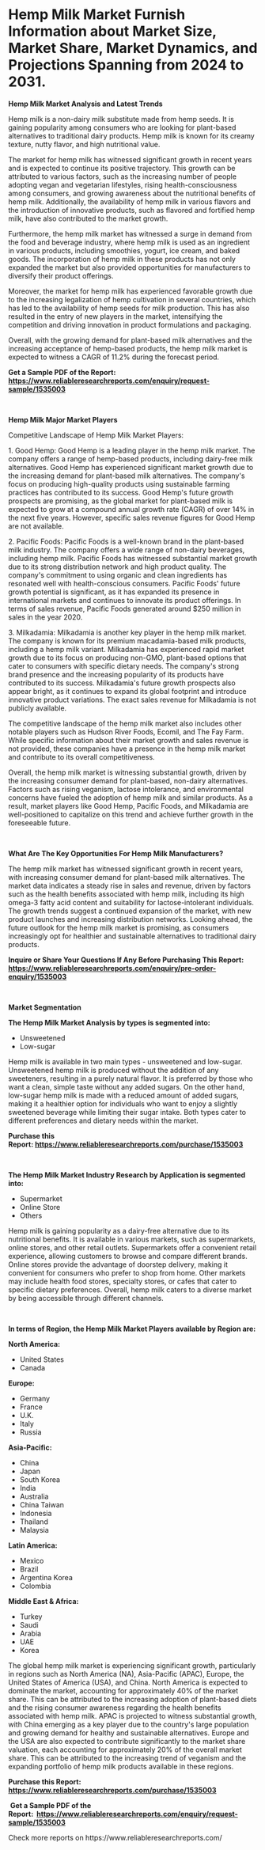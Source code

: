 <p><h1>Hemp Milk Market Furnish Information about Market Size, Market Share, Market Dynamics, and Projections Spanning from 2024 to 2031.</h1></p><p><strong>Hemp Milk Market Analysis and Latest Trends</strong></p>
<p><p>Hemp milk is a non-dairy milk substitute made from hemp seeds. It is gaining popularity among consumers who are looking for plant-based alternatives to traditional dairy products. Hemp milk is known for its creamy texture, nutty flavor, and high nutritional value.</p><p>The market for hemp milk has witnessed significant growth in recent years and is expected to continue its positive trajectory. This growth can be attributed to various factors, such as the increasing number of people adopting vegan and vegetarian lifestyles, rising health-consciousness among consumers, and growing awareness about the nutritional benefits of hemp milk. Additionally, the availability of hemp milk in various flavors and the introduction of innovative products, such as flavored and fortified hemp milk, have also contributed to the market growth.</p><p>Furthermore, the hemp milk market has witnessed a surge in demand from the food and beverage industry, where hemp milk is used as an ingredient in various products, including smoothies, yogurt, ice cream, and baked goods. The incorporation of hemp milk in these products has not only expanded the market but also provided opportunities for manufacturers to diversify their product offerings.</p><p>Moreover, the market for hemp milk has experienced favorable growth due to the increasing legalization of hemp cultivation in several countries, which has led to the availability of hemp seeds for milk production. This has also resulted in the entry of new players in the market, intensifying the competition and driving innovation in product formulations and packaging.</p><p>Overall, with the growing demand for plant-based milk alternatives and the increasing acceptance of hemp-based products, the hemp milk market is expected to witness a CAGR of 11.2% during the forecast period.</p></p>
<p><strong>Get a Sample PDF of the Report:&nbsp; <a href="https://www.reliableresearchreports.com/enquiry/request-sample/1535003">https://www.reliableresearchreports.com/enquiry/request-sample/1535003</a></strong></p>
<p>&nbsp;</p>
<p><strong>Hemp Milk Major Market Players</strong></p>
<p><p>Competitive Landscape of Hemp Milk Market Players:</p><p>1. Good Hemp: Good Hemp is a leading player in the hemp milk market. The company offers a range of hemp-based products, including dairy-free milk alternatives. Good Hemp has experienced significant market growth due to the increasing demand for plant-based milk alternatives. The company's focus on producing high-quality products using sustainable farming practices has contributed to its success. Good Hemp's future growth prospects are promising, as the global market for plant-based milk is expected to grow at a compound annual growth rate (CAGR) of over 14% in the next five years. However, specific sales revenue figures for Good Hemp are not available.</p><p>2. Pacific Foods: Pacific Foods is a well-known brand in the plant-based milk industry. The company offers a wide range of non-dairy beverages, including hemp milk. Pacific Foods has witnessed substantial market growth due to its strong distribution network and high product quality. The company's commitment to using organic and clean ingredients has resonated well with health-conscious consumers. Pacific Foods' future growth potential is significant, as it has expanded its presence in international markets and continues to innovate its product offerings. In terms of sales revenue, Pacific Foods generated around $250 million in sales in the year 2020.</p><p>3. Milkadamia: Milkadamia is another key player in the hemp milk market. The company is known for its premium macadamia-based milk products, including a hemp milk variant. Milkadamia has experienced rapid market growth due to its focus on producing non-GMO, plant-based options that cater to consumers with specific dietary needs. The company's strong brand presence and the increasing popularity of its products have contributed to its success. Milkadamia's future growth prospects also appear bright, as it continues to expand its global footprint and introduce innovative product variations. The exact sales revenue for Milkadamia is not publicly available.</p><p>The competitive landscape of the hemp milk market also includes other notable players such as Hudson River Foods, Ecomil, and The Fay Farm. While specific information about their market growth and sales revenue is not provided, these companies have a presence in the hemp milk market and contribute to its overall competitiveness.</p><p>Overall, the hemp milk market is witnessing substantial growth, driven by the increasing consumer demand for plant-based, non-dairy alternatives. Factors such as rising veganism, lactose intolerance, and environmental concerns have fueled the adoption of hemp milk and similar products. As a result, market players like Good Hemp, Pacific Foods, and Milkadamia are well-positioned to capitalize on this trend and achieve further growth in the foreseeable future.</p></p>
<p>&nbsp;</p>
<p><strong>What Are The Key Opportunities For Hemp Milk Manufacturers?</strong></p>
<p><p>The hemp milk market has witnessed significant growth in recent years, with increasing consumer demand for plant-based milk alternatives. The market data indicates a steady rise in sales and revenue, driven by factors such as the health benefits associated with hemp milk, including its high omega-3 fatty acid content and suitability for lactose-intolerant individuals. The growth trends suggest a continued expansion of the market, with new product launches and increasing distribution networks. Looking ahead, the future outlook for the hemp milk market is promising, as consumers increasingly opt for healthier and sustainable alternatives to traditional dairy products.</p></p>
<p><strong>Inquire or Share Your Questions If Any Before Purchasing This Report: <a href="https://www.reliableresearchreports.com/enquiry/pre-order-enquiry/1535003">https://www.reliableresearchreports.com/enquiry/pre-order-enquiry/1535003</a></strong></p>
<p>&nbsp;</p>
<p><strong>Market Segmentation</strong></p>
<p><strong>The Hemp Milk Market Analysis by types is segmented into:</strong></p>
<p><ul><li>Unsweetened</li><li>Low-sugar</li></ul></p>
<p><p>Hemp milk is available in two main types - unsweetened and low-sugar. Unsweetened hemp milk is produced without the addition of any sweeteners, resulting in a purely natural flavor. It is preferred by those who want a clean, simple taste without any added sugars. On the other hand, low-sugar hemp milk is made with a reduced amount of added sugars, making it a healthier option for individuals who want to enjoy a slightly sweetened beverage while limiting their sugar intake. Both types cater to different preferences and dietary needs within the market.</p></p>
<p><strong>Purchase this Report:&nbsp;<a href="https://www.reliableresearchreports.com/purchase/1535003">https://www.reliableresearchreports.com/purchase/1535003</a></strong></p>
<p>&nbsp;</p>
<p><strong>The Hemp Milk Market Industry Research by Application is segmented into:</strong></p>
<p><ul><li>Supermarket</li><li>Online Store</li><li>Others</li></ul></p>
<p><p>Hemp milk is gaining popularity as a dairy-free alternative due to its nutritional benefits. It is available in various markets, such as supermarkets, online stores, and other retail outlets. Supermarkets offer a convenient retail experience, allowing customers to browse and compare different brands. Online stores provide the advantage of doorstep delivery, making it convenient for consumers who prefer to shop from home. Other markets may include health food stores, specialty stores, or cafes that cater to specific dietary preferences. Overall, hemp milk caters to a diverse market by being accessible through different channels.</p></p>
<p>&nbsp;</p>
<p><strong>In terms of Region, the Hemp Milk Market Players available by Region are:</strong></p>
<p>
    <p> <strong> North America: </strong>
        <ul>
            <li>United States</li>
            <li>Canada</li>
        </ul>
        </p> 
    <p> <strong> Europe: </strong>
        <ul>
            <li>Germany</li>
            <li>France</li>
            <li>U.K.</li>
            <li>Italy</li>
            <li>Russia</li>
        </ul>
        </p> 
    <p> <strong> Asia-Pacific: </strong>
        <ul>
            <li>China</li>
            <li>Japan</li>
            <li>South Korea</li>
            <li>India</li>
            <li>Australia</li>
            <li>China Taiwan</li>
            <li>Indonesia</li>
            <li>Thailand</li>
            <li>Malaysia</li>
        </ul>
        </p> 
    <p> <strong> Latin America: </strong>
        <ul>
            <li>Mexico</li>
            <li>Brazil</li>
            <li>Argentina Korea</li>
            <li>Colombia</li>
        </ul>
        </p> 
    <p> <strong> Middle East & Africa: </strong>
        <ul>
            <li>Turkey</li>
            <li>Saudi</li>
            <li>Arabia</li>
            <li>UAE</li>
            <li>Korea</li>
        </ul>
    </p>
    </p>
<p><p>The global hemp milk market is experiencing significant growth, particularly in regions such as North America (NA), Asia-Pacific (APAC), Europe, the United States of America (USA), and China. North America is expected to dominate the market, accounting for approximately 40% of the market share. This can be attributed to the increasing adoption of plant-based diets and the rising consumer awareness regarding the health benefits associated with hemp milk. APAC is projected to witness substantial growth, with China emerging as a key player due to the country's large population and growing demand for healthy and sustainable alternatives. Europe and the USA are also expected to contribute significantly to the market share valuation, each accounting for approximately 20% of the overall market share. This can be attributed to the increasing trend of veganism and the expanding portfolio of hemp milk products available in these regions.</p></p>
<p><strong>Purchase this Report: <a href="https://www.reliableresearchreports.com/purchase/1535003">https://www.reliableresearchreports.com/purchase/1535003</a></strong></p>
<p>&nbsp;<strong>Get a Sample PDF of the Report:&nbsp;&nbsp;<a href="https://www.reliableresearchreports.com/enquiry/request-sample/1535003">https://www.reliableresearchreports.com/enquiry/request-sample/1535003</a></strong></p>
<p><strong></strong></p>
<p>Check more reports on https://www.reliableresearchreports.com/</p>